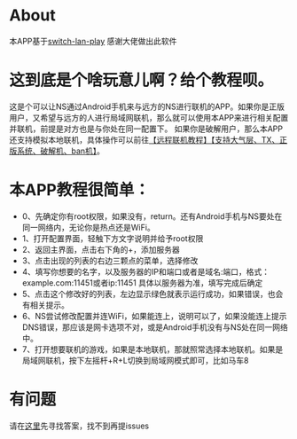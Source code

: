 # About

本APP基于[switch-lan-play](https://github.com/spacemeowx2/switch-lan-play)
感谢大佬做出此软件

# 这到底是个啥玩意儿啊？给个教程呗。
这是个可以让NS通过Android手机来与远方的NS进行联机的APP。如果你是正版用户，又希望与远方的人进行局域网联机，那么就可以使用本APP来进行相关配置并联机，前提是对方也是与你处在同一配置下。
如果你是破解用户，那么本APP还支持模拟本地联机，具体操作可以前往[【远程联机教程】【支持大气层、TX、正版系统、破解机、ban机】](https://www.91wii.com/forum.php?mod=viewthread&tid=100275&fromuid=2265727)。

# 本APP教程很简单：

- 0、先确定你有root权限，如果没有，return。还有Android手机与NS要处在同一网络内，无论你是热点还是WiFi。
- 1、打开配置界面，轻触下方文字说明并给予root权限
- 2、返回主界面，点击右下角的+，添加服务器
- 3、点击出现的列表的右边三颗点的菜单，选择修改
- 4、填写你想要的名字，以及服务器的IP和端口或者是域名:端口，格式：example.com:11451或者ip:11451 具体以服务器为准，填写完成后确定
- 5、点击这个修改好的列表，左边显示绿色就表示运行成功，如果错误，也会有相关提示。
- 6、NS尝试修改配置并连WiFi，如果能连上，说明可以了，如果没能连上提示DNS错误，那应该是网卡选项不对，或是Android手机没有与NS处在同一网络中。
- 7、打开想要联机的游戏，如果是本地联机，那就照常选择本地联机。如果是局域网联机，按下左摇杆+R+L切换到局域网模式即可，比如马车8

# 有问题
请在[这里]()先寻找答案，找不到再提issues